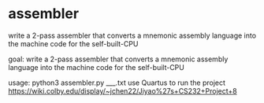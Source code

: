 # assembler
write a 2-pass assembler that converts a mnemonic assembly language into the machine code for the self-built-CPU

goal: write a 2-pass assembler that converts a mnemonic assembly language into the machine code for the self-built-CPU

usage: python3 assembler.py ___.txt
       use Quartus to run the project
       https://wiki.colby.edu/display/~jchen22/Jiyao%27s+CS232+Project+8
